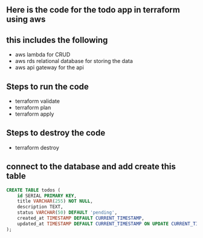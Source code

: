 ## Here is the code for the todo app in terraform using aws
## this includes the following
- aws lambda for CRUD
- aws rds relational database for storing the data
- aws api gateway for the api

## Steps to run the code
- terraform validate
- terraform plan
- terraform apply

## Steps to destroy the code
- terraform destroy

## connect to the database and add create this table

```sql
CREATE TABLE todos (
    id SERIAL PRIMARY KEY,
    title VARCHAR(255) NOT NULL,
    description TEXT,
    status VARCHAR(50) DEFAULT 'pending',
    created_at TIMESTAMP DEFAULT CURRENT_TIMESTAMP,
    updated_at TIMESTAMP DEFAULT CURRENT_TIMESTAMP ON UPDATE CURRENT_TIMESTAMP
);
```
